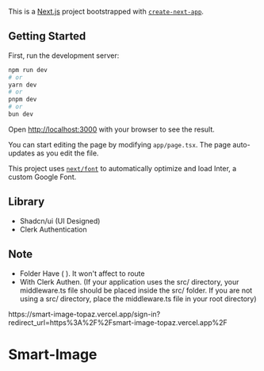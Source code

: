 This is a [Next.js](https://nextjs.org/) project bootstrapped with [`create-next-app`](https://github.com/vercel/next.js/tree/canary/packages/create-next-app).

## Getting Started

First, run the development server:

```bash
npm run dev
# or
yarn dev
# or
pnpm dev
# or
bun dev
```

Open [http://localhost:3000](http://localhost:3000) with your browser to see the result.

You can start editing the page by modifying `app/page.tsx`. The page auto-updates as you edit the file.

This project uses [`next/font`](https://nextjs.org/docs/basic-features/font-optimization) to automatically optimize and load Inter, a custom Google Font.

## Library

- Shadcn/ui (UI Designed)
- Clerk Authentication

## Note

- Folder Have ( ). It won't affect to route
- With Clerk Authen. (If your application uses the src/ directory, your middleware.ts file should be placed inside the src/ folder. If you are not using a src/ directory, place the middleware.ts file in your root directory)

<link href="https://smart-image-topaz.vercel.app/sign-in?redirect_url=https%3A%2F%2Fsmart-image-topaz.vercel.app%2F">
https://smart-image-topaz.vercel.app/sign-in?redirect_url=https%3A%2F%2Fsmart-image-topaz.vercel.app%2F
</link>

# Smart-Image
